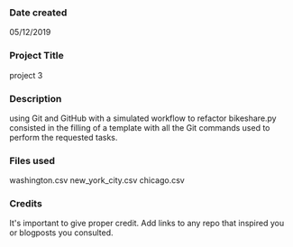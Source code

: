 ### Date created
05/12/2019

### Project Title
project 3

### Description
using Git and GitHub with a simulated workflow to refactor bikeshare.py
consisted in the filling of a template with all the Git commands used to perform the requested tasks.

### Files used
washington.csv
new_york_city.csv
chicago.csv

### Credits
It's important to give proper credit. Add links to any repo that inspired you or blogposts you consulted.

